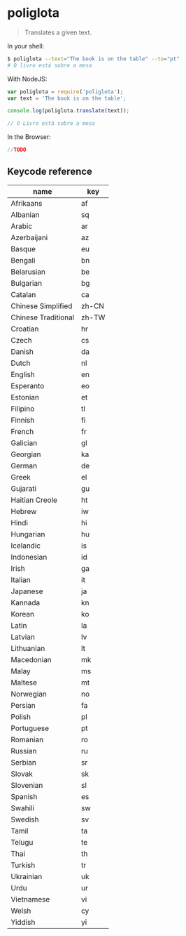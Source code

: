 # poliglota

> Translates a given text.

In your shell:

```sh
$ poliglota --text="The book is on the table" --to="pt"
# O livro está sobre a mesa
```

With NodeJS:

```javascript
var poliglota = require('poliglota');
var text = 'The book is on the table';

console.log(poliglota.translate(text));

// O Livro está sobre a mesa
```

In the Browser:

```javascript
//TODO
```

## Keycode reference

|         name        |  key  |
| ------------------- | ----- |
| Afrikaans           | af    |
| Albanian            | sq    |
| Arabic              | ar    |
| Azerbaijani         | az    |
| Basque              | eu    |
| Bengali             | bn    |
| Belarusian          | be    |
| Bulgarian           | bg    |
| Catalan             | ca    |
| Chinese Simplified  | zh-CN |
| Chinese Traditional | zh-TW |
| Croatian            | hr    |
| Czech               | cs    |
| Danish              | da    |
| Dutch               | nl    |
| English             | en    |
| Esperanto           | eo    |
| Estonian            | et    |
| Filipino            | tl    |
| Finnish             | fi    |
| French              | fr    |
| Galician            | gl    |
| Georgian            | ka    |
| German              | de    |
| Greek               | el    |
| Gujarati            | gu    |
| Haitian Creole      | ht    |
| Hebrew              | iw    |
| Hindi               | hi    |
| Hungarian           | hu    |
| Icelandic           | is    |
| Indonesian          | id    |
| Irish               | ga    |
| Italian             | it    |
| Japanese            | ja    |
| Kannada             | kn    |
| Korean              | ko    |
| Latin               | la    |
| Latvian             | lv    |
| Lithuanian          | lt    |
| Macedonian          | mk    |
| Malay               | ms    |
| Maltese             | mt    |
| Norwegian           | no    |
| Persian             | fa    |
| Polish              | pl    |
| Portuguese          | pt    |
| Romanian            | ro    |
| Russian             | ru    |
| Serbian             | sr    |
| Slovak              | sk    |
| Slovenian           | sl    |
| Spanish             | es    |
| Swahili             | sw    |
| Swedish             | sv    |
| Tamil               | ta    |
| Telugu              | te    |
| Thai                | th    |
| Turkish             | tr    |
| Ukrainian           | uk    |
| Urdu                | ur    |
| Vietnamese          | vi    |
| Welsh               | cy    |
| Yiddish             | yi    |
